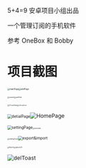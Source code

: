 

5+4=9 安卓项目小组出品

一个管理订阅的手机软件

参考 OneBox 和 Bobby

# 项目截图

<img src="screenshots\mainPage.jpg" alt="mainPage" style="zoom: 31%;" /><img src="screenshots\addPage.jpg" alt="addPage" style="zoom:31%;" />

<img src=" screenshots\search.jpg" alt="search" style="zoom:25%;" /><img src="screenshots\addSub.jpg" alt="addSub" style="zoom:25%;" />

<img src="screenshots\ChoseDate.jpg" alt="ChoseDate" style="zoom:25%;" /><img src="screenshots\choseIcon.jpg" alt="choseIcon" style="zoom:25%;" />

<img src="screenshots\detialPage.jpg" alt="detialPage" style="zoom: 60%;" /><img src="screenshots\HomePage.jpg" alt="HomePage" style="zoom:87%;" />

<img src="screenshots\settingPage.jpg" alt="settingPage" style="zoom:60%;" /><img src="screenshots\reminder.jpg" alt="reminder" style="zoom:25%;" />

<img src="screenshots\settingToast.jpg" alt="settingToast" style="zoom: 25%;" /><img src="screenshots\export&import.jpg" alt="export&import" style="zoom:60%;" />

<img src="screenshots\StarUs.jpg" alt="StarUs" style="zoom:25%;" /><img src="screenshots\aboutUS.jpg" alt="aboutUS" style="zoom:25%;" />

<img src="screenshots\delToast.jpg" alt="delToast" style="zoom:88%;" />